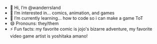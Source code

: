 - 👋 Hi, I’m @wanderrsland
- 👀 I’m interested in... comics, animation, and games
- 🌱 I’m currently learning... how to code so i can make a game ToT
- 😄 Pronouns: they/them
- ⚡ Fun facts: my favorite comic is jojo's bizarre adventure, my favorite video game artist is yoshitaka amano!

<!---
wanderrsland/wanderrsland is a ✨ special ✨ repository because its `README.md` (this file) appears on your GitHub profile.
You can click the Preview link to take a look at your changes.
--->
